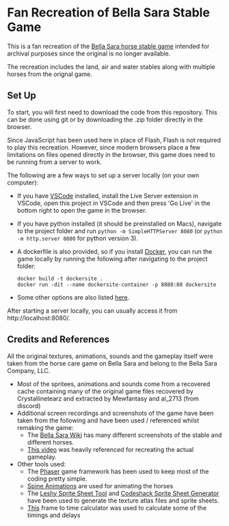# Fan Recreation of Bella Sara Stable Game

This is a fan recreation of the [Bella Sara horse stable game](https://bellasara.wiki.gg/wiki/Magical_Horses) intended for archival purposes since the original is no longer available.

The recreation includes the land, air and water stables along with multiple horses from the orignal game.


## Set Up

To start, you will first need to download the code from this repository. This can be done using git or by downloading the .zip folder directly in the browser.

Since JavaScript has been used here in place of Flash, Flash is not required to play this recreation. However, since modern browsers place a few limitations on files opened directly in the browser, this game does need to be running from a server to work.

The following are a few ways to set up a server locally (on your own computer):

- If you have [VSCode](https://code.visualstudio.com/) installed, install the Live Server extension in VSCode, open this project in VSCode and then press 'Go Live' in the bottom right to open the game in the browser.

- If you have python installed (it should be preinstalled on Macs), navigate to the project folder and run `python -m SimpleHTTPServer 8080` (or `python -m http.server 8080`	for python version 3).

- A dockerfile is also provided, so if you install [Docker](https://www.docker.com/get-started/), you can run the game locally by running the following after navigating to the project folder:
  ```
  docker build -t dockersite .
  docker run -dit --name dockersite-container -p 8080:80 dockersite
  ```

- Some other options are also listed [here](https://blog.ourcade.co/posts/2020/5-local-web-server-get-started-phaser-3/).


After starting a server locally, you can usually access it from http://localhost:8080/.



## Credits and References

All the original textures, animations, sounds and the gameplay itself were taken from the horse care game on Bella Sara and belong to the Bella Sara Company, LLC.

- Most of the spritees, animations and sounds come from a recovered cache containing many of the original game files recovered by Crystallinetearz and extracted by Mewfantasy and al_2713 (from discord)
- Additional screen recordings and screenshots of the game have been taken from the following and have been used / referenced whilst remaking the game:
  - The [Bella Sara Wiki](https://bellasara.wiki.gg/wiki/Bella_Sara_Wiki) has many  different screenshots of the stable and different horses.
  - [This video](https://www.youtube.com/watch?v=uaQ2FjKgHKQ&t=627s) was heavily referenced for recreating the actual gameplay.
- Other tools used:
  - The [Phaser](https://phaser.io/) game framework has been used to keep most of the coding pretty simple.
  - [Spine Animations](https://blog.ourcade.co/posts/2020/phaser-3-parcel-typescript-spine/) are used for animating the horses
  - The [Leshy Sprite Sheet Tool](https://www.leshylabs.com/apps/sstool/) and [Codeshack Sprite Sheet Generator](https://codeshack.io/images-sprite-sheet-generator/) have been used to generate the texture atlas files and sprite sheets.
  - [This](https://fpscalculator.com/frames-to-time-calculator/) frame to time calculator was used to calculate some of the timings and delays